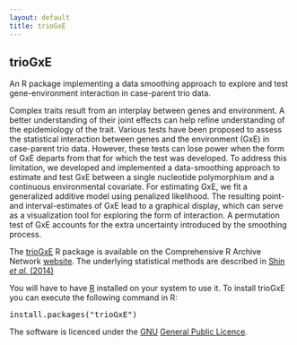 ```yaml
---
layout: default
title: trioGxE
---
```


## trioGxE

An R package implementing a data smoothing approach to explore and test gene-environment interaction in case-parent trio data.

Complex traits result from an interplay between genes and environment. A better understanding of their joint effects can help refine understanding of the epidemiology of the trait. Various tests have been proposed to assess the statistical interaction between genes and the environment (GxE) in case-parent trio data. However, these tests can lose power when the form of GxE departs from that for which the test was developed. To address this limitation, we developed and implemented a data-smoothing approach to estimate and test GxE between a single nucleotide polymorphism and a continuous environmental covariate. For estimating GxE, we fit a generalized additive model using penalized likelihood. The resulting point- and interval-estimates of GxE lead to a graphical display, which can serve as a visualization tool for exploring the form of interaction. A permutation test of GxE accounts for the extra uncertainty introduced by the smoothing process.

The [trioGxE](http://cran.r-project.org/package=trioGxE) R package is available on the Comprehensive R Archive Network <a href="http://cran.r-project.org">website</a>. The underlying statistical methods are described in <a href="http://dx.doi.org/10.1515/sagmb-2013-0023">Shin <i>et al.</i> (2014)</a>

You will have to have <a href="http://www.r-project.org">R</a> installed on your system to use it. To install trioGxE you can execute the following command in R:

<pre>install.packages(&quot;trioGxE&quot;)</pre>

The software is licenced under the <a href="http://www.gnu.org">GNU</a> <a href="http://www.gnu.org/licenses/gpl.html">General Public Licence</a>.
